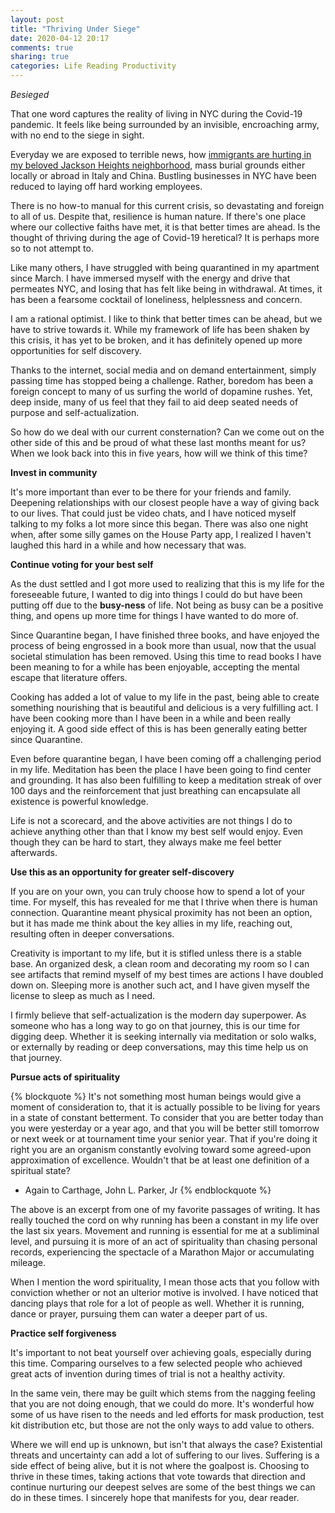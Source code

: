 ```yaml
---
layout: post
title: "Thriving Under Siege"
date: 2020-04-12 20:17
comments: true
sharing: true
categories: Life Reading Productivity
---
```


*Besieged*

That one word captures the reality of living in NYC during the Covid-19 pandemic. It feels like being surrounded by an invisible, encroaching army, with no end to the siege in sight.

Everyday we are exposed to terrible news, how [immigrants are hurting in my beloved Jackson Heights neighborhood](https://www.nytimes.com/2020/04/09/nyregion/coronavirus-queens-corona-jackson-heights-elmhurst.html), mass burial grounds either locally or abroad in Italy and China. Bustling businesses in NYC have been reduced to laying off hard working employees.

There is no how-to manual for this current crisis, so devastating and foreign to all of us. Despite that, resilience is human nature. If there's one place where our collective faiths have met, it is that better times are ahead. Is the thought of thriving during the age of Covid-19 heretical? It is perhaps more so to not attempt to.

Like many others, I have struggled with being quarantined in my apartment since March. I have immersed myself with the energy and drive that permeates NYC, and losing that has felt like being in withdrawal. At times, it has been a fearsome cocktail of loneliness, helplessness and concern.

I am a rational optimist. I like to think that better times can be ahead, but we have to strive towards it.  While my framework of life has been shaken by this crisis, it has yet to be broken, and it has definitely opened up more opportunities for self discovery.

Thanks to the internet, social media and on demand entertainment, simply passing time has stopped being a challenge. Rather, boredom has been a foreign concept to many of us surfing the world of dopamine rushes. Yet, deep inside, many of us feel that they fail to aid deep seated needs of purpose and self-actualization.

So how do we deal with our current consternation? Can we come out on the other side of this and be proud of what these last months meant for us? When we look back into this in five years, how will we think of this time?

**Invest in community**

It's more important than ever to be there for your friends and family. Deepening relationships with our closest people have a way of giving back to our lives. That could just be video chats, and I have noticed myself talking to my folks a lot more since this began. There was also one night when, after some silly games on the House Party app, I realized I haven't laughed this hard in a while and how necessary that was.

**Continue voting for your best self**

As the dust settled and I got more used to realizing that this is my life for the foreseeable future, I wanted to dig into things I could do but have been putting off due to the __busy-ness__ of life. Not being as busy can be a positive thing, and opens up more time for things I have wanted to do more of.

Since Quarantine began, I have finished three books, and have enjoyed the process of being engrossed in a book more than usual, now that the usual societal stimulation has been removed. Using this time to read books I have been meaning to for a while has been enjoyable, accepting the mental escape that literature offers.

Cooking has added a lot of value to my life in the past, being able to create something nourishing that is beautiful and delicious is a very fulfilling act. I have been cooking more than I have been in a while and been really enjoying it. A good side effect of this is has been generally eating better since Quarantine.

Even before quarantine began, I have been coming off a challenging period in my life. Meditation has been the place I have been going to find center and grounding. It has also been fulfilling to keep a meditation streak of over 100 days and the reinforcement that just breathing can encapsulate all existence is powerful knowledge.

Life is not a scorecard, and the above activities are not things I do to achieve anything other than that I know my best self would enjoy. Even though they can be hard to start, they always make me feel better afterwards.

**Use this as an opportunity for greater self-discovery**

If you are on your own, you can truly choose how to spend a lot of your time. For myself, this has revealed for me that I thrive when there is human connection. Quarantine meant physical proximity has not been an option, but it has made me think about the key allies in my life, reaching out, resulting often in deeper conversations.

Creativity is important to my life, but it is stifled unless there is a stable base. An organized desk, a clean room and decorating my room so I can see artifacts that remind myself of my best times are actions I have doubled down on. Sleeping more is another such act, and I have given myself the license to sleep as much as I need.

I firmly believe that self-actualization is the modern day superpower. As someone who has a long way to go on that journey, this is our time for digging  deep. Whether it is seeking internally via meditation or solo walks, or externally by reading or deep conversations, may this time help us on that journey.

**Pursue acts of spirituality**

{% blockquote %}
It's not something most human beings would give a moment of consideration to, that it is actually possible to be living for years in a state of constant betterment.  To consider that you are better today than you were yesterday or a year ago, and that you will be better still tomorrow or next week or at tournament time your senior year.  That if you're doing it right you are an organism constantly evolving toward some agreed-upon approximation of excellence.  Wouldn't that be at least one definition of a spiritual state?

  - Again to Carthage, John L. Parker, Jr
{% endblockquote %}

The above is an excerpt from one of my favorite passages of writing. It has really touched the cord on why running has been a constant in my life over the last six years. Movement and running is essential for me at a subliminal level, and pursuing it is more of an act of spirituality than chasing personal records, experiencing the spectacle of a Marathon Major or accumulating mileage. 

When I mention the word spirituality, I mean those acts that you follow with conviction whether or not an ulterior motive is involved. I have noticed that dancing plays that role for a lot of people as well. Whether it is running, dance or prayer, pursuing them can water a deeper part of us.

**Practice self forgiveness**

It's important to not beat yourself over achieving goals, especially during this time. Comparing ourselves to a few selected people who achieved great acts of invention during times of trial is not a healthy activity.

In the same vein, there may be guilt which stems from the nagging feeling that you are not doing enough, that we could do more. It's wonderful how some of us have risen to the needs and led efforts for mask production, test kit distribution etc, but those are not the only ways to add value to others.   

Where we will end up is unknown, but isn't that always the case? Existential threats and uncertainty can add a lot of suffering to our lives. Suffering is a side effect of being alive, but it is not where the goalpost is. Choosing to thrive in these times, taking actions that vote towards that direction and continue nurturing our deepest selves are some of the best things we can do in these times. I sincerely hope that manifests for you, dear reader.
